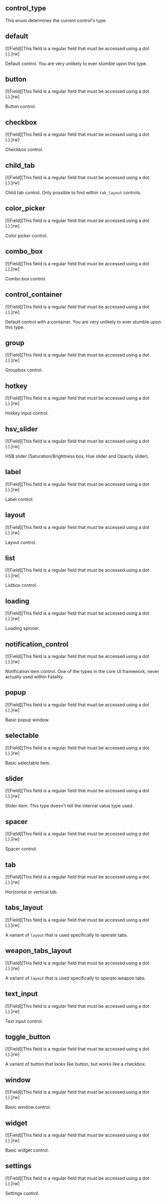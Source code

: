 ## control_type

This enum determines the current control's type.

## default

[![Field][This field is a regular field that must be accessed using a dot (.).]rw]

Default control. You are very unlikely to ever stumble upon this type.

## button

[![Field][This field is a regular field that must be accessed using a dot (.).]rw]

Button control.

## checkbox

[![Field][This field is a regular field that must be accessed using a dot (.).]rw]

Checkbox control.

## child_tab

[![Field][This field is a regular field that must be accessed using a dot (.).]rw]

Child tab control. Only possible to find within `tab_layout` controls.

## color_picker

[![Field][This field is a regular field that must be accessed using a dot (.).]rw]

Color picker control.

## combo_box

[![Field][This field is a regular field that must be accessed using a dot (.).]rw]

Combo box control.

## control_container

[![Field][This field is a regular field that must be accessed using a dot (.).]rw]

Default control with a container. You are very unlikely to ever stumble upon this type.

## group

[![Field][This field is a regular field that must be accessed using a dot (.).]rw]

Groupbox control.

## hotkey

[![Field][This field is a regular field that must be accessed using a dot (.).]rw]

Hotkey input control.

## hsv_slider

[![Field][This field is a regular field that must be accessed using a dot (.).]rw]

HSB slider (Saturation/Brightness box, Hue slider and Opacity slider).

## label

[![Field][This field is a regular field that must be accessed using a dot (.).]rw]

Label control.

## layout

[![Field][This field is a regular field that must be accessed using a dot (.).]rw]

Layout control.

## list

[![Field][This field is a regular field that must be accessed using a dot (.).]rw]

Listbox control.

## loading

[![Field][This field is a regular field that must be accessed using a dot (.).]rw]

Loading spinner.

## notification_control

[![Field][This field is a regular field that must be accessed using a dot (.).]rw]

Notification item control. One of the types in the core UI framework, never actually used within Fatality.

## popup

[![Field][This field is a regular field that must be accessed using a dot (.).]rw]

Basic popup window.

## selectable

[![Field][This field is a regular field that must be accessed using a dot (.).]rw]

Basic selectable item.

## slider

[![Field][This field is a regular field that must be accessed using a dot (.).]rw]

Slider item. This type doesn't tell the internal value type used.

## spacer

[![Field][This field is a regular field that must be accessed using a dot (.).]rw]

Spacer control.

## tab

[![Field][This field is a regular field that must be accessed using a dot (.).]rw]

Horizontal or vertical tab.

## tabs_layout

[![Field][This field is a regular field that must be accessed using a dot (.).]rw]

A variant of `layout` that is used specifically to operate tabs.

## weapon_tabs_layout

[![Field][This field is a regular field that must be accessed using a dot (.).]rw]

A variant of `layout` that is used specifically to operate weapon tabs.

## text_input

[![Field][This field is a regular field that must be accessed using a dot (.).]rw]

Text input control.

## toggle_button

[![Field][This field is a regular field that must be accessed using a dot (.).]rw]

A variant of button that looks like button, but works like a checkbox.

## window

[![Field][This field is a regular field that must be accessed using a dot (.).]rw]

Basic window control.

## widget

[![Field][This field is a regular field that must be accessed using a dot (.).]rw]

Basic widget control.

## settings

[![Field][This field is a regular field that must be accessed using a dot (.).]rw]

Settings control.